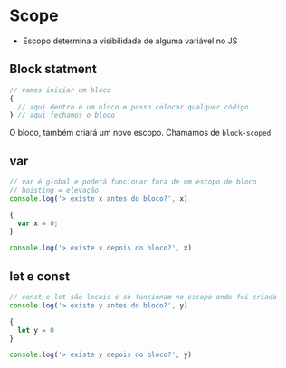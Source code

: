 # Scope

* Escopo determina a visibilidade de alguma variável no JS

## Block statment
```js
// vamos iniciar um bloco
{
  // aqui dentro é um bloco e posso colocar qualquer código
} // aqui fechamos o bloco
```

O bloco, também criará um novo escopo. Chamamos de `block-scoped`







## var
```js
// var é global e poderá funcionar fora de um escopo de bloco
// hoisting = elevação
console.log('> existe x antes do bloco?', x)

{
  var x = 0;
}

console.log('> existe x depois do bloco?', x)
```




## let e const

```js
// const e let são locais e só funcionam no escopo onde foi criada
console.log('> existe y antes do bloco?', y)

{
  let y = 0
}

console.log('> existe y depois do bloco?', y)
```